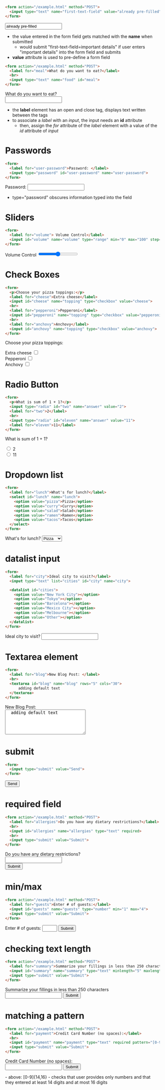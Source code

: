 ```html
<form action="/example.html" method="POST">
  <input type="text" name="first-text-field" value="already pre-filled">
</form>
```

<form action="/example.html" method="POST">
  <input type="text" name="first-text-field" value="already pre-filled">
</form>

- the value entered in the form field gets matched with the **name** when submitted
    - would submit "first-text-field=important details" if user enters "important details" into the form field and submits
- **value** attribute is used to pre-define a form field

```html
<form action="/example.html" method="POST">
  <label for="meal">What do you want to eat?</label>
  <br>
  <input type="text" name="food" id="meal">
</form>
```
<form action="/example.html" method="POST">
  <label for="meal">What do you want to eat?</label>
  <br>
  <input type="text" name="food" id="meal">
</form>

- the **label** element has an open and close tag, displays text written between the tags
- to associate a *label* with an *input*, the input needs an **id** attribute
    - then, assign the *for* attribute of the *label* element with a value of the *id* attribute of *input*

# Passwords

```html
<form>
  <label for="user-password">Password: </label>
  <input type="password" id="user-password" name="user-password">
</form>
```
<form>
  <label for="user-password">Password: </label>
  <input type="password" id="user-password" name="user-password">
</form>

- type="password" obscures information typed into the field
# Sliders
```html
<form>
  <label for="volume"> Volume Control</label>
  <input id="volume" name="volume" type="range" min="0" max="100" step="1">
</form>
```
<form>
  <label for="volume"> Volume Control</label>
  <input id="volume" name="volume" type="range" min="0" max="100" step="1">
</form>

# Check Boxes

```html
<form>
  <p>Choose your pizza toppings:</p>
  <label for="cheese">Extra cheese</label>
  <input id="cheese" name="topping" type="checkbox" value="cheese">
  <br>
  <label for="pepperoni">Pepperoni</label>
  <input id="pepperoni" name="topping" type="checkbox" value="pepperoni">
  <br>
  <label for="anchovy">Anchovy</label>
  <input id="anchovy" name="topping" type="checkbox" value="anchovy">
</form>
```
<form>
  <p>Choose your pizza toppings:</p>
  <label for="cheese">Extra cheese</label>
  <input id="cheese" name="topping" type="checkbox" value="cheese">
  <br>
  <label for="pepperoni">Pepperoni</label>
  <input id="pepperoni" name="topping" type="checkbox" value="pepperoni">
  <br>
  <label for="anchovy">Anchovy</label>
  <input id="anchovy" name="topping" type="checkbox" value="anchovy">
</form>

# Radio Button 
```html
<form>
  <p>What is sum of 1 + 1?</p>
  <input type="radio" id="two" name="answer" value="2">
  <label for="two">2</label>
  <br>
  <input type="radio" id="eleven" name="answer" value="11">
  <label for="eleven">11</label>
</form>
```
<form>
  <p>What is sum of 1 + 1?</p>
  <input type="radio" id="two" name="answer" value="2">
  <label for="two">2</label>
  <br>
  <input type="radio" id="eleven" name="answer" value="11">
  <label for="eleven">11</label>
</form>

# Dropdown list
```html
<form>
  <label for="lunch">What's for lunch?</label>
  <select id="lunch" name="lunch">
    <option value="pizza">Pizza</option>
    <option value="curry">Curry</option>
    <option value="salad">Salad</option>
    <option value="ramen">Ramen</option>
    <option value="tacos">Tacos</option>
  </select>
</form>
```
<form>
  <label for="lunch">What's for lunch?</label>
  <select id="lunch" name="lunch">
    <option value="pizza">Pizza</option>
    <option value="curry">Curry</option>
    <option value="salad">Salad</option>
    <option value="ramen">Ramen</option>
    <option value="tacos">Tacos</option>
  </select>
</form>

# datalist input
```html
<form>
  <label for="city">Ideal city to visit?</label>
  <input type="text" list="cities" id="city" name="city">

  <datalist id="cities">
    <option value="New York City"></option>
    <option value="Tokyo"></option>
    <option value="Barcelona"></option>
    <option value="Mexico City"></option>
    <option value="Melbourne"></option>
    <option value="Other"></option>  
  </datalist>
</form>
```

<form>
  <label for="city">Ideal city to visit?</label>
  <input type="text" list="cities" id="city" name="city">
  <datalist id="cities">
    <option value="New York City"></option>
    <option value="Tokyo"></option>
    <option value="Barcelona"></option>
    <option value="Mexico City"></option>
    <option value="Melbourne"></option>
    <option value="Other"></option>  
  </datalist>
</form>

# Textarea element
```html
<form>
  <label for="blog">New Blog Post: </label>
  <br>
  <textarea id="blog" name="blog" rows="5" cols="30">
      adding default text
  </textarea>
</form>
```
<form>
  <label for="blog">New Blog Post: </label>
  <br>
  <textarea id="blog" name="blog" rows="5" cols="30">
  adding default text
  </textarea>
</form>

# submit
```html
<form>
  <input type="submit" value="Send">
</form>
```
<form>
  <input type="submit" value="Send">
</form>

# required field
```html
<form action="/example.html" method="POST">
  <label for="allergies">Do you have any dietary restrictions?</label>
  <br>
  <input id="allergies" name="allergies" type="text" required>
  <br>
  <input type="submit" value="Submit">
</form>
```
<form action="/example.html" method="POST">
  <label for="allergies">Do you have any dietary restrictions?</label>
  <br>
  <input id="allergies" name="allergies" type="text" required>
  <br>
  <input type="submit" value="Submit">
</form>

# min/max
```html
<form action="/example.html" method="POST">
  <label for="guests">Enter # of guests:</label>
  <input id="guests" name="guests" type="number" min="1" max="4">
  <input type="submit" value="Submit">
</form>
```
<form action="/example.html" method="POST">
  <label for="guests">Enter # of guests:</label>
  <input id="guests" name="guests" type="number" min="1" max="4">
  <input type="submit" value="Submit">
</form>

# checking text length
```html
<form action="/example.html" method="POST">
  <label for="summary">Summarize your fillings in less than 250 characters</label>
  <input id="summary" name="summary" type="text" minlength="5" maxlength="250" required>
  <input type="submit" value="Submit">
</form>
```
<form action="/example.html" method="POST">
  <label for="summary">Summarize your fillings in less than 250 characters</label>
  <input id="summary" name="summary" type="text" minlength="5" maxlength="250" required>
  <input type="submit" value="Submit">
</form>

# matching a pattern
```html
<form action="/example.html" method="POST">
  <label for="payment">Credit Card Number (no spaces):</label>
  <br>
  <input id="payment" name="payment" type="text" required pattern="[0-9]{14,16}">
  <input type="submit" value="Submit">
</form>
```
<form action="/example.html" method="POST">
  <label for="payment">Credit Card Number (no spaces):</label>
  <br>
  <input id="payment" name="payment" type="text" required pattern="[0-9]{14,16}">
  <input type="submit" value="Submit">
</form>
- above: [0-9]{14,16}
    - checks that user provides only numbers and that they entered at least 14 digits and at most 16 digits


